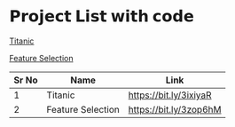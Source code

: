 # 𝗣𝗿𝗼𝗷𝗲𝗰𝘁 𝗟𝗶𝘀𝘁 𝘄𝗶𝘁𝗵 𝗰𝗼𝗱𝗲

[Titanic](https://github.com/juhi2021/juhi2021.github.io/blob/projs/docs/Titanic.ipynb)

[Feature Selection](https://git.io/JcOeF)

[](https://git.io/JcOex)

| Sr No | Name                                                         | Link                                |
| ----- | ------------------------------------------------------------ | ----------------------------------- |
| 1     | Titanic                             | https://bit.ly/3ixiyaR              |
| 2     | Feature Selection                         | https://bit.ly/3zop6hM              |
